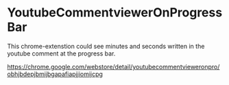 # YoutubeCommentviewerOnProgressBar

This chrome-extenstion could see minutes and seconds written in the youtube comment at the progress bar.

https://chrome.google.com/webstore/detail/youtubecommentvieweronpro/obhjbdepjbmijbgapafiapjjiomijcpg
